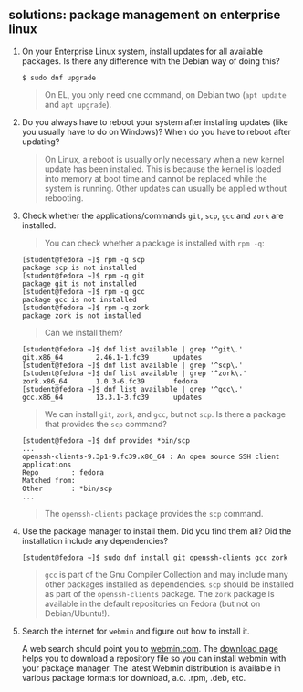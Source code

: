 ## solutions: package management on enterprise linux

1. On your Enterprise Linux system, install updates for all available packages. Is there any difference with the Debian way of doing this?

    ```console
    $ sudo dnf upgrade
    ```

    > On EL, you only need one command, on Debian two (`apt update` and `apt upgrade`).

2. Do you always have to reboot your system after installing updates (like you usually have to do on Windows)? When do you have to reboot after updating?

    > On Linux, a reboot is usually only necessary when a new kernel update has been installed. This is because the kernel is loaded into memory at boot time and cannot be replaced while the system is running. Other updates can usually be applied without rebooting.

3. Check whether the applications/commands `git`, `scp`, `gcc` and `zork` are installed.

    > You can check whether a package is installed with `rpm -q`:

    ```console
    [student@fedora ~]$ rpm -q scp
    package scp is not installed
    [student@fedora ~]$ rpm -q git
    package git is not installed
    [student@fedora ~]$ rpm -q gcc
    package gcc is not installed
    [student@fedora ~]$ rpm -q zork
    package zork is not installed
    ```

    > Can we install them?

    ```console
    [student@fedora ~]$ dnf list available | grep '^git\.'
    git.x86_64        2.46.1-1.fc39      updates
    [student@fedora ~]$ dnf list available | grep '^scp\.'
    [student@fedora ~]$ dnf list available | grep '^zork\.'
    zork.x86_64       1.0.3-6.fc39       fedora
    [student@fedora ~]$ dnf list available | grep '^gcc\.'
    gcc.x86_64        13.3.1-3.fc39      updates
    ```

    > We can install `git`, `zork`, and `gcc`, but not `scp`. Is there a package that provides the `scp` command?

    ```console
    [student@fedora ~]$ dnf provides *bin/scp
    ...
    openssh-clients-9.3p1-9.fc39.x86_64 : An open source SSH client applications
    Repo        : fedora
    Matched from:
    Other       : *bin/scp
    ...
    ```

    > The `openssh-clients` package provides the `scp` command.

4. Use the package manager to install them. Did you find them all? Did the installation include any dependencies?

    ```console
    [student@fedora ~]$ sudo dnf install git openssh-clients gcc zork
    ```

    > `gcc` is part of the Gnu Compiler Collection and may include many other packages installed as dependencies.
    > `scp` should be installed as part of the `openssh-clients` package.
    > The `zork` package is available in the default repositories on Fedora (but not on Debian/Ubuntu!).

5. Search the internet for `webmin` and figure out how to install it.

    A web search should point you to [webmin.com](https://webmin.com/). The [download page](https://webmin.com/download/) helps you to download a repository file so you can install webmin with your package manager. The latest Webmin distribution is available in various package formats for download, a.o. .rpm, .deb, etc.

